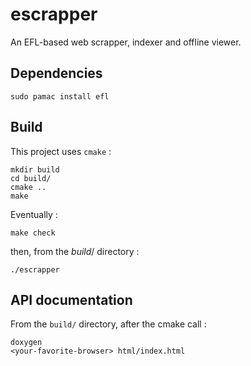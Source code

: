 # escrapper 

An EFL-based  web scrapper, indexer and offline viewer.

## Dependencies

	sudo pamac install efl

## Build

This project uses `cmake` :

	mkdir build
	cd build/
	cmake ..
	make

Eventually :

	make check
	
then, from the *build*/ directory :
	
	./escrapper

## API documentation

From the `build/` directory, after the cmake call :

	doxygen
	<your-favorite-browser> html/index.html
